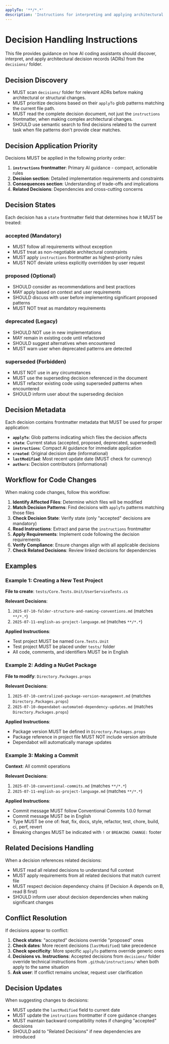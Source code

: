 ```yaml
---
applyTo: '**/*.*'
description: 'Instructions for interpreting and applying architectural decisions from the decisions/ folder.'
---
```


# Decision Handling Instructions

This file provides guidance on how AI coding assistants should discover, interpret, and apply architectural decision records (ADRs) from the `decisions/` folder.

## Decision Discovery

* MUST scan `decisions/` folder for relevant ADRs before making architectural or structural changes.
* MUST prioritize decisions based on their `applyTo` glob patterns matching the current file path.
* MUST read the complete decision document, not just the `instructions` frontmatter, when making complex architectural changes.
* SHOULD use semantic search to find decisions related to the current task when file patterns don't provide clear matches.

## Decision Application Priority

Decisions MUST be applied in the following priority order:

1. **`instructions` frontmatter**: Primary AI guidance - compact, actionable rules
2. **Decision section**: Detailed implementation requirements and constraints
3. **Consequences section**: Understanding of trade-offs and implications
4. **Related Decisions**: Dependencies and cross-cutting concerns

## Decision States

Each decision has a `state` frontmatter field that determines how it MUST be treated:

### accepted (Mandatory)
* MUST follow all requirements without exception
* MUST treat as non-negotiable architectural constraints
* MUST apply `instructions` frontmatter as highest-priority rules
* MUST NOT deviate unless explicitly overridden by user request

### proposed (Optional)
* SHOULD consider as recommendations and best practices
* MAY apply based on context and user requirements
* SHOULD discuss with user before implementing significant proposed patterns
* MUST NOT treat as mandatory requirements

### deprecated (Legacy)
* SHOULD NOT use in new implementations
* MAY remain in existing code until refactored
* SHOULD suggest alternatives when encountered
* MUST warn user when deprecated patterns are detected

### superseded (Forbidden)
* MUST NOT use in any circumstances
* MUST use the superseding decision referenced in the document
* MUST refactor existing code using superseded patterns when encountered
* SHOULD inform user about the superseding decision

## Decision Metadata

Each decision contains frontmatter metadata that MUST be used for proper application:

* **`applyTo`**: Glob patterns indicating which files the decision affects
* **`state`**: Current status (accepted, proposed, deprecated, superseded)
* **`instructions`**: Compact AI guidance for immediate application
* **`created`**: Original decision date (informational)
* **`lastModified`**: Most recent update date (MUST check for currency)
* **`authors`**: Decision contributors (informational)

## Workflow for Code Changes

When making code changes, follow this workflow:

1. **Identify Affected Files**: Determine which files will be modified
2. **Match Decision Patterns**: Find decisions with `applyTo` patterns matching those files
3. **Check Decision State**: Verify state (only "accepted" decisions are mandatory)
4. **Read Instructions**: Extract and parse the `instructions` frontmatter
5. **Apply Requirements**: Implement code following the decision requirements
6. **Verify Compliance**: Ensure changes align with all applicable decisions
7. **Check Related Decisions**: Review linked decisions for dependencies

## Examples

### Example 1: Creating a New Test Project

**File to create**: `tests/Core.Tests.Unit/UserServiceTests.cs`

**Relevant Decisions**:
1. `2025-07-10-folder-structure-and-naming-conventions.md` (matches `**/*.*`)
2. `2025-07-11-english-as-project-language.md` (matches `**/*.*`)

**Applied Instructions**:
- Test project MUST be named `Core.Tests.Unit`
- Test project MUST be placed under `tests/` folder
- All code, comments, and identifiers MUST be in English

### Example 2: Adding a NuGet Package

**File to modify**: `Directory.Packages.props`

**Relevant Decisions**:
1. `2025-07-10-centralized-package-version-management.md` (matches `Directory.Packages.props`)
2. `2025-07-10-dependabot-automated-dependency-updates.md` (matches `Directory.Packages.props`)

**Applied Instructions**:
- Package version MUST be defined in `Directory.Packages.props`
- Package reference in project file MUST NOT include version attribute
- Dependabot will automatically manage updates

### Example 3: Making a Commit

**Context**: All commit operations

**Relevant Decisions**:
1. `2025-07-10-conventional-commits.md` (matches `**/*.*`)
2. `2025-07-11-english-as-project-language.md` (matches `**/*.*`)

**Applied Instructions**:
- Commit message MUST follow Conventional Commits 1.0.0 format
- Commit message MUST be in English
- Type MUST be one of: feat, fix, docs, style, refactor, test, chore, build, ci, perf, revert
- Breaking changes MUST be indicated with `!` or `BREAKING CHANGE:` footer

## Related Decisions Handling

When a decision references related decisions:

* MUST read all related decisions to understand full context
* MUST apply requirements from all related decisions that match current file
* MUST respect decision dependency chains (if Decision A depends on B, read B first)
* SHOULD inform user about decision dependencies when making significant changes

## Conflict Resolution

If decisions appear to conflict:

1. **Check states**: "accepted" decisions override "proposed" ones
2. **Check dates**: More recent decisions (`lastModified`) take precedence
3. **Check specificity**: More specific `applyTo` patterns override generic ones
4. **Decisions vs. Instructions**: Accepted decisions from `decisions/` folder override technical instructions from `.github/instructions/` when both apply to the same situation
5. **Ask user**: If conflict remains unclear, request user clarification

## Decision Updates

When suggesting changes to decisions:

* MUST update the `lastModified` field to current date
* MUST update the `instructions` frontmatter if core guidance changes
* MUST maintain backward compatibility notes if changing "accepted" decisions
* SHOULD add to "Related Decisions" if new dependencies are introduced
